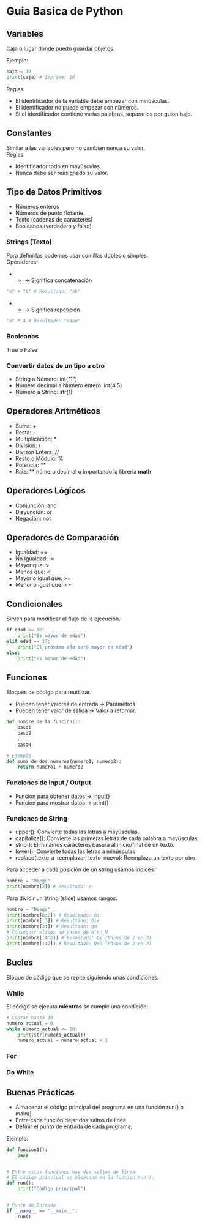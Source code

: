 # Guia Basica de Python

## Variables

Caja o lugar donde puedo guardar objetos.

Ejemplo:
```python
caja = 10
print(caja) # Imprime: 10
```

Reglas:
* El identificador de la variable debe empezar con minúsculas.
* El identificador no puede empezar con números.
* Si el identificador contiene varias palabras, separarlos por guion bajo.

## Constantes 

Similar a las variables pero no cambian nunca su valor.   
Reglas:
* Identificador todo en mayúsculas.
* Nunca debe ser reasignado su valor.

## Tipo de Datos Primitivos

* Números enteros
* Números de punto flotante.
* Texto (cadenas de caracteres)
* Booleanos (verdadero y falso)

### Strings (Texto)

Para definirlas podemos usar comillas dobles o simples.   
Operadores:
* + -> Significa concatenación
```python
"a" + "b" # Resultado: "ab"
```
* * -> Significa repetición
```python
"a" * 4 # Resultado: "aaaa"
```

### Booleanos

True o False

### Convertir datos de un tipo a otro

* String a Número: int("1")
* Número decimal a Número entero: int(4.5)
* Número a String: str(1)

## Operadores Aritméticos

- Suma: +
- Resta: -
- Multiplicación: *
- División: /
- Divison Entera: //
- Resto o Módulo: %
- Potencia: **
- Raiz: ** número decimal o importando la libreria **math**

## Operadores Lógicos

* Conjunción: and
* Disyunción: or
* Negación: not

## Operadores de Comparación

* Igualdad: ==
* No Igualdad: !=
* Mayor que: >
* Menos que: <
* Mayor o igual que: >=
* Menor o igual que: <=

## Condicionales

Sirven para modificar el flujo de la ejecución.

```python
if edad >= 18:
    print("Es mayor de edad")
elif edad == 17:
    print("El próximo año será mayor de edad")
else:
    print("Es menor de edad")
```

## Funciones

Bloques de código para reutilizar.  
* Pueden tener valores de entrada -> Parámetros.
* Pueden tener valor de salida -> Valor a retornar.

```python
def nombre_de_la_funcion():
    paso1
    paso2
    ...
    pasoN

# Ejemplo
def suma_de_dos_numeros(numero1, numero2):
    return numero1 + numero2
```

### Funciones de Input / Output

* Función para obtener datos -> input()
* Función para mostrar datos -> print()

### Funciones de String

* upper(): Convierte todas las letras a mayúsculas.
* capitalize(): Convierte las primeras letras de cada palabra a mayúsculas.
* strip(): Eliminamos carácteres basura al inicio/final de un texto.
* lower(): Convierte todas las letras a minúsculas
* replace(texto_a_reemplazar, texto_nuevo): Reemplaza un texto por otro.

Para acceder a cada posición de un string usamos índices:
```python
nombre = "Diego"
print(nombre[2]) # Resultado: e
```

Para dividir un string (slice) usamos rangos:
```python
nombre = "Diego"
print(nombre[0:2]) # Resultado: Di
print(nombre[:3]) # Resultado: Die
print(nombre[3:]) # Resultado: go
# Conseguir slices de pasos de N en N
print(nombre[:4:2]) # Resultado: De (Pasos de 2 en 2)
print(nombre[::2]) # Resultado: Deo (Pasos de 2 en 2)
```

## Bucles

Bloque de código que se repite siguiendo unas condiciones.

### While

El código se ejecuta **mientras** se cumple una condición:
```python
# Contar hasta 10
numero_actual = 0
while numero_actual <= 10:
    print(str(numero_actual))
    numero_actual = numero_actual + 1
```

### For

### Do While


## Buenas Prácticas

* Almacenar el código principal del programa en una función run() o main().
* Entre cada función dejar dos saltos de línea.
* Definir el punto de entrada de cada programa.

Ejemplo:
```python
def funcion1():
    pass


# Entre estas funciones hay dos saltos de línea
# El código principal se almacena en la función run().
def run():
    print("Código principal")


# Punto de Entrada
if __name__ == '__main__':
    run()
```